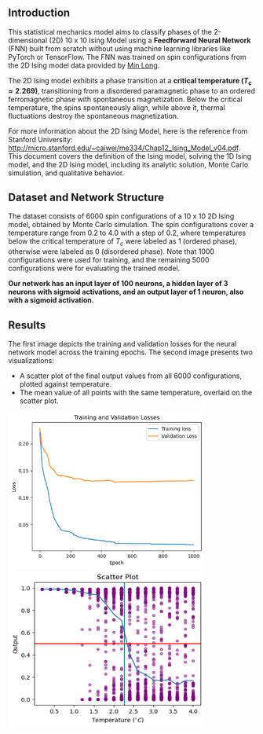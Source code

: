 ## Introduction
This statistical mechanics model aims to classify phases of the 2-dimensional (2D) 10 x 10 Ising Model using a **Feedforward Neural Network** (FNN) built from scratch without using machine learning libraries like PyTorch or TensorFlow. The FNN was trained on spin configurations from the 2D Ising model data provided by [Min Long](https://github.com/DavidGoing). 

The 2D Ising model exhibits a phase transition at a **critical temperature ($T_c ≈ 2.269$)**, transitioning from a disordered paramagnetic phase to an ordered ferromagnetic phase with spontaneous magnetization. Below the critical temperature, the spins spontaneously align, while above it, thermal fluctuations destroy the spontaneous magnetization.

For more information about the 2D Ising Model, here is the reference from Stanford University: http://micro.stanford.edu/~caiwei/me334/Chap12_Ising_Model_v04.pdf. This document covers the definition of the Ising model, solving the 1D Ising model, and the 2D Ising model, including its analytic solution, Monte Carlo simulation, and qualitative behavior.

## Dataset and Network Structure
The dataset consists of 6000 spin configurations of a 10 x 10 2D Ising model, obtained by Monte Carlo simulation. The spin configurations cover a temperature range from 0.2 to 4.0 with a step of 0.2, where temperatures below the critical temperature of $T_c$ were labeled as 1 (ordered phase), otherwise were labeled as 0 (disordered phase). Note that 1000 configurations were used for training, and the remaining 5000 configurations were for evaluating the trained model. 

**Our network has an input layer of 100 neurons, a hidden layer of 3 neurons with sigmoid activations, and an output layer of 1 neuron, also with a sigmoid activation.**

## Results
The first image depicts the training and validation losses for the neural network model across the training epochs. The second image presents two visualizations:
* A scatter plot of the final output values from all 6000 configurations, plotted against temperature.
* The mean value of all points with the same temperature, overlaid on the scatter plot.

<img src="Losses.png" width="400" height="320"/> <img src="Result.png" width="400" height="320"/>
